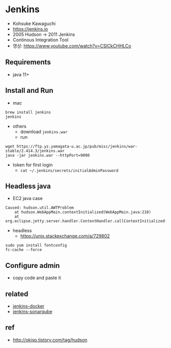 # Jenkins
* Kohsuke Kawaguchi
* https://jenkins.io
* 2005 Hudson → 2011 Jenkins
* Continous Integration Tool
* 영상: https://www.youtube.com/watch?v=CSlCkCHHLCo

## Requirements
* java 11+

## Install and Run
* mac
```
brew install jenkins
jenkins
```

* others
  * download `jenkins.war`
  * run

```
wget https://ftp.yz.yamagata-u.ac.jp/pub/misc/jenkins/war-stable/2.414.3/jenkins.war
java -jar jenkins.war --httpPort=9090
```
* token for first login
  * `cat ~/.jenkins/secrets/initialAdminPassword`


## Headless java

* EC2 java case

```
Caused: hudson.util.AWTProblem
    at hudson.WebAppMain.contextInitialized(WebAppMain.java:218)
    at org.eclipse.jetty.server.handler.ContextHandler.callContextInitialized(ContextHandler.java:1067)
```

* headless
  * https://unix.stackexchange.com/a/729802

```
sudo yum install fontconfig
fc-cache --force
```

## Configure admin
* copy code and paste it

## related
* [jenkins-docker](/mib/jenkins/docker)
* [jenkins-sonarqube](/mib/jenkins/sonarqube)

## ref
* http://okjsp.tistory.com/tag/hudson
